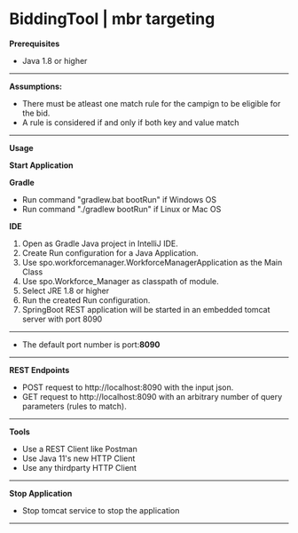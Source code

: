 # BiddingTool | mbr targeting
 
**Prerequisites**
* Java 1.8 or higher
---
**Assumptions:**
* There must be atleast one match rule for the campign to be eligible for the bid.
* A rule is considered if and only if both key and value match
---
**Usage**

**Start Application**

**Gradle**
* Run command "gradlew.bat bootRun" if Windows OS
* Run command "./gradlew bootRun" if Linux or Mac OS

**IDE**
1. Open as Gradle Java project in IntelliJ IDE.
2. Create Run configuration for a Java Application.
3. Use spo.workforcemanager.WorkforceManagerApplication as the Main Class
4. Use spo.Workforce_Manager as classpath of module.
5. Select JRE 1.8 or higher
6. Run the created Run configuration.
8. SpringBoot REST application will be started in an embedded tomcat server with port 8090
---
* The default port number is port:**8090**
---
**REST Endpoints**

* POST request to http://localhost:8090 with the input json.
* GET request to http://localhost:8090 with an arbitrary number of query parameters (rules to match).
---
**Tools**
* Use a REST Client like Postman
* Use Java 11's new HTTP Client
* Use any thirdparty HTTP Client
---
**Stop Application**
* Stop tomcat service to stop the application
---
